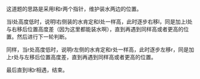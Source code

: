 这道题的思路是采用l和r两个指针，维护装水两边的位置。

当l处高度低时，说明l右侧装的水肯定和l处一样高，此时逐步右移l，同是加上l处与右移后位置高度差（因为这里都能装水啊），直到再遇到同样高或者更高的位置。然后进行下一轮判断。

同样，当r处高度低时，说明r左侧的水肯定和r处一样高，此时逐步左移r，同是加上r处与左移后位置高度差，直到再遇到同样高或者更高的位置。

最后直到l和r相遇，结束。